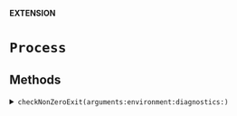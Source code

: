 **EXTENSION**

# `Process`

## Methods
<details><summary markdown="span"><code>checkNonZeroExit(arguments:environment:diagnostics:)</code></summary>

```swift
static public func checkNonZeroExit(arguments: [String], environment: [String: String] = env, diagnostics: DiagnosticsEngine) throws -> String
```

</details>